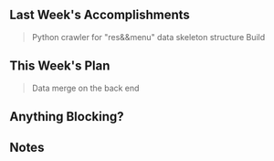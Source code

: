 ## Last Week's Accomplishments

> Python crawler for "res&&menu" data skeleton structure Build

## This Week's Plan

> Data merge on the back end

## Anything Blocking?

## Notes

